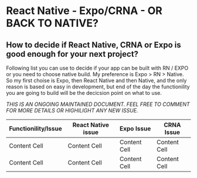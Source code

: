 # React Native - Expo/CRNA - OR BACK TO NATIVE? 
## How to decide if React Native, CRNA or Expo is good enough for your next project?  
Following list you can use to decide if your app can be built with RN / EXPO or you need to choose native build.
My preference is Expo > RN > Native. So my first choise is Expo, then React Native and then Native, and the only reason is based on easy in development, but end of the day the functionility you are going to build will be the decicsion point on what to use.

*THIS IS AN ONGOING MAINTAINED DOCUMENT. FEEL FREE TO COMMENT FOR MORE DETAILS OR HIGHILIGHT ANY NEW ISSUE.*


| Functionility/Issue  | React Native issue | Expo Issue | CRNA Issue
| ------------- | ------------- |------------- | ------------- |
| Content Cell  | Content Cell  | Content Cell  | Content Cell  |
| Content Cell  | Content Cell  |Content Cell  | Content Cell  |
